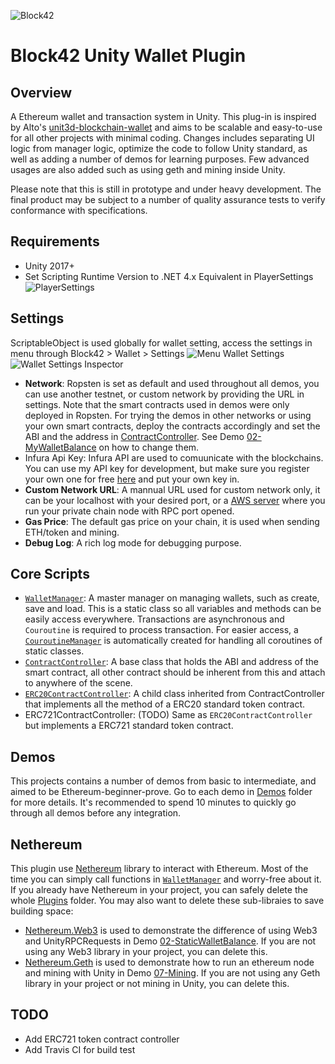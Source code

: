 ![Block42](http://assets.block42.world/images/icons/block42_logo_200.png)

# Block42 Unity Wallet Plugin

## Overview
A Ethereum wallet and transaction system in Unity. This plug-in is inspired by Alto's [unit3d-blockchain-wallet](https://github.com/alto-io/unity3d-blockchain-wallet) and aims to be scalable and easy-to-use for all other projects with minimal coding. Changes includes separating UI logic from manager logic, optimize the code to follow Unity standard, as well as adding a number of demos for learning purposes. Few advanced usages are also added such as using geth and mining inside Unity.

Please note that this is still in prototype and under heavy development. The final product may be subject to a number of quality assurance tests to verify conformance with specifications.

## Requirements
- Unity 2017+
- Set Scripting Runtime Version to .NET 4.x Equivalent in PlayerSettings
![PlayerSettings](Documents/Intro/00_playersettings.png)

## Settings
ScriptableObject is used globally for wallet setting, access the settings in menu through Block42 > Wallet > Settings
![Menu Wallet Settings](Documents/Intro/01_menu_wallet_settings.png)
![Wallet Settings Inspector](Documents/Intro/02_wallet_settings_inspector.png)

- **Network**: 
Ropsten is set as default and used throughout all demos, you can use another testnet, or custom network by providing the URL in settings. Note that the smart contracts used in demos were only deployed in Ropsten. For trying the demos in other networks or using your own smart contracts, deploy the contracts accordingly and set the ABI and the address in [ContractController](Assets/Block42/Wallet/Scripts/Contracts/ContractController.cs). See Demo [02-MyWalletBalance](Assets/Block42/Wallet/Demos/02-MyWalletBalance) on how to change them.
- Infura Api Key:
Infura API are used to comuunicate with the blockchains. You can use my API key for development, but make sure you register your own one for free [here](https://infura.io/) and put your own key in.
- **Custom Network URL**:
A mannual URL used for custom network only, it can be your localhost with your desired port, or a [AWS server](https://medium.com/coinmonks/run-an-ethereum-node-on-aws-for-free-afca27f253ed) where you run your private chain node with RPC port opened.
- **Gas Price**:
The default gas price on your chain, it is used when sending ETH/token and mining.
- **Debug Log**:
A rich log mode for debugging purpose.

## Core Scripts
- [`WalletManager`](Assets/Block42/Wallet/Scripts/WalletManager.cs): A master manager on managing wallets, such as create, save and load. This is a static class so all variables and methods can be easily access everywhere. Transactions are asynchronous and `Couroutine` is required to process transaction. For easier access, a [`CouroutineManager`](Assets/Block42/Common/Utils/CoroutineManager.cs) is automatically created for handling all coroutines of static classes.
- [`ContractController`](Assets/Block42/Wallet/Scripts/Contracts/ContractController.cs): A base class that holds the ABI and address of the smart contract, all other contract should be inherent from this and attach to anywhere of the scene.
- [`ERC20ContractController`](Assets/Block42/Wallet/Scripts/Contracts/ContractController.cs): A child class inherited from ContractController that implements all the method of a ERC20 standard token contract. 
- ERC721ContractController: (TODO) Same as `ERC20ContractController` but implements a ERC721 standard token contract.

## Demos
This projects contains a number of demos from basic to intermediate, and aimed to be Ethereum-beginner-prove. Go to each demo in [Demos](Assets/Block42/Wallet/Demos) folder for more details. It's recommended to spend 10 minutes to quickly go through all demos before any integration. 


## Nethereum
This plugin use [Nethereum](https://github.com/Nethereum/Nethereum) library to interact with Ethereum. Most of the time you can simply call functions in [`WalletManager`](Assets/Block42/Wallet/Scripts/WalletManager.cs) and worry-free about it.
If you already have Nethereum in your project, you can safely delete the whole [Plugins](Assets/Block42/Plugins) folder. You may also want to delete these sub-libraies to save building space:
- [Nethereum.Web3](Assets/Block42/Plugins/Nethereum/Nethereum.Web3.dll) is used to demonstrate the difference of using Web3 and UnityRPCRequests in Demo [02-StaticWalletBalance](Assets/Block42/Wallet/Demos/02-StaticWalletBalance). If you are not using any Web3 library in your project, you can delete this.
- [Nethereum.Geth](Assets/Block42/Plugins/Nethereum/Nethereum.Geth) is used to demonstrate how to run an ethereum node and mining with Unity in Demo [07-Mining](Assets/Block42/Wallet/Demos/07-Mining). If you are not using any Geth library in your project or not mining in Unity, you can delete this.

## TODO
- Add ERC721 token contract controller
- Add Travis CI for build test
